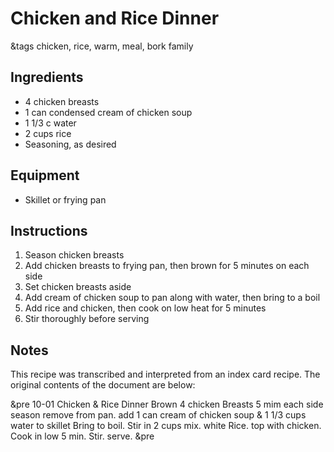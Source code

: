 # Chicken and Rice Dinner

&tags chicken, rice, warm, meal, bork family

## Ingredients

- 4 chicken breasts
- 1 can condensed cream of chicken soup
- 1 1/3 c water
- 2 cups rice
- Seasoning, as desired

## Equipment

- Skillet or frying pan

## Instructions

1. Season chicken breasts
1. Add chicken breasts to frying pan, then brown for 5 minutes on each side
1. Set chicken breasts aside
1. Add cream of chicken soup to pan along with water, then bring to a boil
1. Add rice and chicken, then cook on low heat for 5 minutes
1. Stir thoroughly before serving

## Notes

This recipe was transcribed and interpreted from an index card recipe. The original contents of the document are below:

&pre
                                10-01
		Chicken & Rice Dinner
Brown 4 chicken Breasts 5 mim each side
season remove from pan.
add 1 can cream of chicken soup
& 1 1/3 cups water to skillet Bring to boil.
Stir in 2 cups mix. white Rice.
top with chicken. Cook in low
5 min. Stir. serve.
&pre
